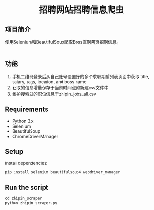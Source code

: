 # <p align="center">招聘网站招聘信息爬虫</p>
## 项目简介
使用Selenium和BeautifulSoup爬取Boss直聘网页招聘信息。
<br />
<br />

## 功能
1. 手机二维码登录后从自己账号设置好的多个求职期望列表页面中获取 title, salary, tags, location, and boss name
2. 获取的信息增量保存于当前时间点的新建csv文件中
3. 维护搜索过的职位信息于zhipin_jobs_all.csv

## Requirements
- Python 3.x
- Selenium
- BeautifulSoup
- ChromeDriverManager

## Setup
Install dependencies:
```python
pip install selenium beautifulsoup4 webdriver_manager
```

## Run the script
```python
cd zhipin_scraper
python zhipin_scraper.py
```
